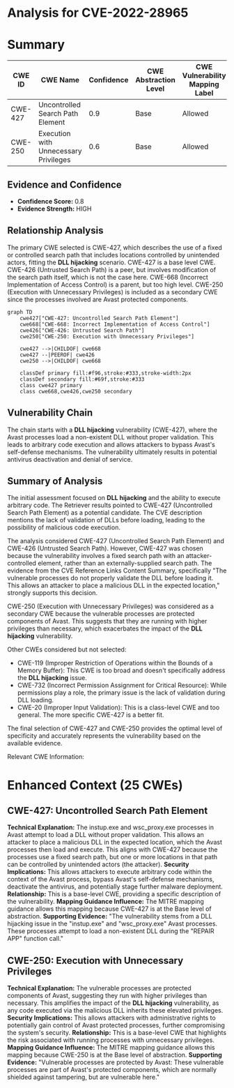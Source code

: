 # Analysis for CVE-2022-28965

# Summary
| CWE ID | CWE Name | Confidence | CWE Abstraction Level | CWE Vulnerability Mapping Label | CWE-Vulnerability Mapping Notes |
|---|---|---|---|---|---|
| CWE-427 | Uncontrolled Search Path Element | 0.9 | Base | Allowed | Primary CWE |
| CWE-250 | Execution with Unnecessary Privileges | 0.6 | Base | Allowed | Secondary Candidate |

## Evidence and Confidence

*   **Confidence Score:** 0.8
*   **Evidence Strength:** HIGH

## Relationship Analysis
The primary CWE selected is CWE-427, which describes the use of a fixed or controlled search path that includes locations controlled by unintended actors, fitting the **DLL hijacking** scenario. CWE-427 is a base level CWE. CWE-426 (Untrusted Search Path) is a peer, but involves modification of the search path itself, which is not the case here. CWE-668 (Incorrect Implementation of Access Control) is a parent, but too high level. CWE-250 (Execution with Unnecessary Privileges) is included as a secondary CWE since the processes involved are Avast protected components.

```mermaid
graph TD
    cwe427["CWE-427: Uncontrolled Search Path Element"]
    cwe668["CWE-668: Incorrect Implementation of Access Control"]
    cwe426["CWE-426: Untrusted Search Path"]
    cwe250["CWE-250: Execution with Unnecessary Privileges"]

    cwe427 -->|CHILDOF| cwe668
    cwe427 --|PEEROF| cwe426
    cwe250 -->|CHILDOF| cwe668

    classDef primary fill:#f96,stroke:#333,stroke-width:2px
    classDef secondary fill:#69f,stroke:#333
    class cwe427 primary
    class cwe668,cwe426,cwe250 secondary
```

## Vulnerability Chain
The chain starts with a **DLL hijacking** vulnerability (CWE-427), where the Avast processes load a non-existent DLL without proper validation. This leads to arbitrary code execution and allows attackers to bypass Avast's self-defense mechanisms. The vulnerability ultimately results in potential antivirus deactivation and denial of service.

## Summary of Analysis
The initial assessment focused on **DLL hijacking** and the ability to execute arbitrary code. The Retriever results pointed to CWE-427 (Uncontrolled Search Path Element) as a potential candidate. The CVE description mentions the lack of validation of DLLs before loading, leading to the possibility of malicious code execution.

The analysis considered CWE-427 (Uncontrolled Search Path Element) and CWE-426 (Untrusted Search Path). However, CWE-427 was chosen because the vulnerability involves a fixed search path with an attacker-controlled element, rather than an externally-supplied search path. The evidence from the CVE Reference Links Content Summary, specifically "The vulnerable processes do not properly validate the DLL before loading it. This allows an attacker to place a malicious DLL in the expected location," strongly supports this decision.

CWE-250 (Execution with Unnecessary Privileges) was considered as a secondary CWE because the vulnerable processes are protected components of Avast. This suggests that they are running with higher privileges than necessary, which exacerbates the impact of the **DLL hijacking** vulnerability.

Other CWEs considered but not selected:

*   CWE-119 (Improper Restriction of Operations within the Bounds of a Memory Buffer): This CWE is too broad and doesn't specifically address the **DLL hijacking** issue.
*   CWE-732 (Incorrect Permission Assignment for Critical Resource): While permissions play a role, the primary issue is the lack of validation during DLL loading.
*   CWE-20 (Improper Input Validation): This is a class-level CWE and too general. The more specific CWE-427 is a better fit.

The final selection of CWE-427 and CWE-250 provides the optimal level of specificity and accurately represents the vulnerability based on the available evidence.

Relevant CWE Information:

# Enhanced Context (25 CWEs)

## CWE-427: Uncontrolled Search Path Element
**Technical Explanation:** The instup.exe and wsc_proxy.exe processes in Avast attempt to load a DLL without proper validation. This allows an attacker to place a malicious DLL in the expected location, which the Avast processes then load and execute. This aligns with CWE-427 because the processes use a fixed search path, but one or more locations in that path can be controlled by unintended actors (the attacker).
**Security Implications:** This allows attackers to execute arbitrary code within the context of the Avast process, bypass Avast's self-defense mechanisms, deactivate the antivirus, and potentially stage further malware deployment.
**Relationship:** This is a base-level CWE, providing a specific description of the vulnerability.
**Mapping Guidance Influence:** The MITRE mapping guidance allows this mapping because CWE-427 is at the Base level of abstraction.
**Supporting Evidence:** "The vulnerability stems from a DLL hijacking issue in the "instup.exe" and "wsc_proxy.exe" Avast processes. These processes attempt to load a non-existent DLL during the "REPAIR APP" function call."

## CWE-250: Execution with Unnecessary Privileges
**Technical Explanation:** The vulnerable processes are protected components of Avast, suggesting they run with higher privileges than necessary. This amplifies the impact of the **DLL hijacking** vulnerability, as any code executed via the malicious DLL inherits these elevated privileges.
**Security Implications:** This allows attackers with administrative rights to potentially gain control of Avast protected processes, further compromising the system's security.
**Relationship:** This is a base-level CWE that highlights the risk associated with running processes with unnecessary privileges.
**Mapping Guidance Influence:** The MITRE mapping guidance allows this mapping because CWE-250 is at the Base level of abstraction.
**Supporting Evidence:** "Vulnerable processes are protected by Avast: These vulnerable processes are part of Avast's protected components, which are normally shielded against tampering, but are vulnerable here."